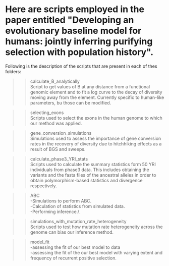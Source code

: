 # Here are scripts employed in the paper entitled "Developing an evolutionary baseline model for humans: jointly inferring purifying selection with population history".

Following is the description of the scripts that are present in each of thes folders:

>> calculate_B_analytically\
Script to get values of B at any distance from a functional genomic element and to fit a log curve to the decay of diversity moving away from the element. Currently specific to human-like parameters, bu those can be modified.

>> selecting_exons\
Scripts used to select the exons in the human genome to which our method was applied.

>>gene_conversion_simulations\
Simulations used to assess the importance of gene conversion rates in the recovery of diversity due to hitchhiking effects as a result of BGS and sweeps.

>> calculate_phase3_YRI_stats\
Scripts used to calculate the summary statistics form 50 YRI individuals from phase3 data. This includes obtaining the variants and the fasta files of the ancestral alleles in order to obtain polymorphism-based statistics and divergence respectively.

>> ABC\
-Simulations to perform ABC.\
-Calculation of statistics from simulated data.\
-Performing inference.\

>> simulations_with_mutation_rate_heterogeneity\
Scripts used to test how mutation rate heterogeneity across the genome can bias our inference method.

>>model_fit\
-assessing the fit of our best model to data\
-assessing the fit of the our best model with varying extent and frequency of recurrent positive selection.
